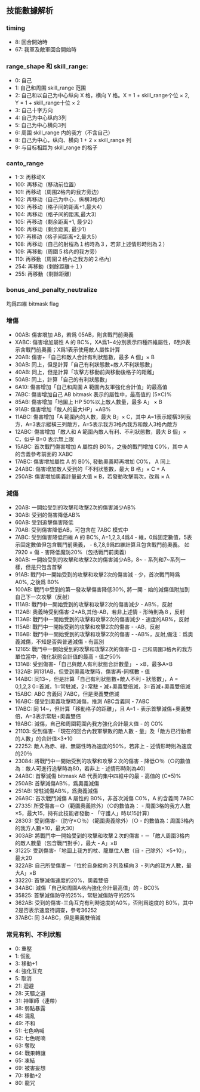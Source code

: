## 技能數據解析
### timing
 - 8: 回合開始時
 - 67: 我軍及敵軍回合開始時
### range_shape 和 skill_range:
 - 0: 自己
 - 1: 自己和周围 skill_range 范围
 - 2: 自己和以自己为中心纵向 X 格，横向 Y 格。X = 1 + skill_range个位 × 2, Y = 1 + skill_range十位 × 2
 - 3: 自己十字方向
 - 4: 自己为中心纵向3列
 - 5: 自己为中心横向3列
 - 6: 周围 skill_range 内的我方（不含自己）
 - 8: 自己为中心，纵向、横向 1 + 2 × skill_range 列
 - 9: 与目标相距为 skill_range 的格子

### canto_range
 - 1-3: 再移动X
 - 100: 再移动（移动前位置）
 - 101: 再移动（周围2格内的我方旁边）
 - 102: 再移动（自己为中心，纵横3格内）
 - 103: 再移动（格子间的距离+1,最大4）
 - 104: 再移动（格子间的距离,最大3）
 - 105: 再移动（剩余距离+1, 最少2）
 - 106: 再移动（剩余距离, 最少1）
 - 107: 再移动（格子间距离+2,最大5）
 - 108: 再移动（自己的射程為１格時為３，若非上述情形時則為２）
 - 109: 再移動（周圍５格內的我方旁）
 - 110: 再移動（周圍２格內之我方的２格內）
 - 254: 再移動（剩餘距離＋１）
 - 255: 再移動（剩餘距離）

### bonus_and_penalty_neutralize
  均爲四維 bitmask flag
### 增傷
 - 00AB: 傷害增加 AB，若爲 05AB，則含戰鬥前奧義
 - XABC: 傷害增加屬性 A 的 BC%，XA爲1~4分別表示四種四維屬性，6到9表示含戰鬥前奧義；X爲1表示使用敵人屬性計算
 - 20AB: 傷害+「自己和敵人合計有利狀態數，最多 A 個」× B
 - 30AB: 同上，但是計算「自己有利狀態數+敵人不利狀態數」
 - 40AB: 同上，但是計算「攻擊方移動前與移動後格子的距離」
 - 50AB: 同上，計算「自己的有利狀態數」
 - 6A10: 傷害增加「自己和周圍 A 範圍內友軍強化合計值」的最高值
 - 7ABC: 傷害增加自己 AB bitmask 表示的屬性中，最高值的 (5×C)%
 - 85AB: 傷害增加「地圖上 HP 50%以上敵人數量，最多 A」 × B
 - 91AB: 傷害增加「敵人的最大HP」×AB%
 - 11ABC: 傷害增加「A 範圍內的人數，最大 B」× C，其中 A=1表示縱橫3列我方，A=3表示縱橫三列敵方，A=5表示我方3格內我方和敵人3格內敵方
 - 12ABC: 傷害增加「敵人和 A 範圍內敵人有利、不利狀態數，最大 B 個」× C，似乎 B=0 表示無上限
 - 15ABC: 首次戰鬥傷害增加 A 屬性的 B0%，之後的戰鬥增加 C0%，其中 A 的含義參考前面的 XABC
 - 17ABC: 傷害增加屬性 A 的 B0%, 發動奧義時再增加 C0%， A 同上
 - 24ABC: 傷害增加敵人受到的「不利狀態數，最大 B 格」× C + A
 - 250AB: 傷害增加奧義計量最大值 × B，若發動攻擊兩次，改爲 × A
### 減傷
 - 20AB: 一開始受到的攻擊和攻擊2次的傷害減少AB%
 - 30AB: 受到的傷害降低AB%
 - 60AB: 受到追擊傷害降低
 - 70AB: 受到傷害降低AB，可包含在 7ABC 模式中
 - 7ABC: 受到傷害降低四維 A 的 BC%, A=1,2,3,4爲4 - 維，0爲固定數值，5表示固定數值但包含戰鬥前奧義， - 6,7,8,9爲四維計算且包含戰鬥前奧義。 如7920 = 傷 - 害降低魔防20%（包括戰鬥前奧義）
 - 80AB: 一開始受到的攻擊和攻擊2次的傷害減少AB，8~ - 系列和7~系列一樣，但是只包含首擊
 - 91AB: 戰鬥中一開始受到的攻擊和攻擊2次的傷害減 - 少，首次戰鬥時爲 A0%, 之後爲 B0%
 - 100AB: 戰鬥中受到的第一發攻擊傷害降低30%, 將一開 - 始的減傷值附加到自己下一次攻擊（反射）
 - 111AB: 戰鬥中一開始受到的攻擊和攻擊2次的傷害減少 - AB%，反射
 - 112AB: 奧義時受到傷害-2*AB,其他-AB，若非上述情 - 形時則為８，反射
 - 113AB: 戰鬥中一開始受到的攻擊和攻擊2次的傷害減少 - 速度的AB%，反射
 - 115AB: 戰鬥中一開始受到的攻擊和攻擊2次的傷害 - -AB，反射
 - 116AB: 戰鬥中一開始受到的攻擊和攻擊2次的傷害 - -AB%，反射,備注：爲奧義減傷，不知是否與普通減傷 - 有區別
 - 12165: 戰鬥中一開始受到的攻擊和攻擊2次的傷害-自 - 己和周圍3格內的我方單位當中，強化狀態合計值的最高 - 值之50%
 - 131AB: 受到傷害-「自己與敵人有利狀態合計數量」 - ×B，最多A×B
 - 132AB: 同131AB，但受到奧義攻擊時，傷害再-同樣數 - 值
 - 14ABC: 同13~，但是計算「自己有利狀態數+敵人不利 - 狀態數」，A = 0,1,2,3 0=首減，1=常駐減，2=常駐 - 減+奧義雙倍減，3=首減+奧義雙倍減
 - 15ABC: ABC 含義同 7ABC，但是奧義雙倍減
 - 16ABC: 僅受到奧義攻擊時減傷，推測 ABC含義同  - 7ABC
 - 17ABC: 同 14~，但計算「移動格子的距離」，且 A=1 - 表示首擊減傷+奧義雙倍，A=3表示常駐+奧義雙倍
 - 19ABC: 減傷，自己和周圍範圍內我方強化合計最大值 - 的 C0%
 - 21103: 受到傷害-「現在的回合內我軍擊敗的敵人數 - 量」及「敵方已行動者的人數」的合計值×3+10
 - 22252: 敵人為赤、綠、無屬性時為速度的50%，若非上 - 述情形時則為速度的20％
 - 23084: 將戰鬥中一開始受到的攻擊和攻擊２次的傷害 - 降低○％（○的數值為：敵人可進行追擊時為80，若非上 - 述情形時則為40）
 - 24ABC: 首擊減傷 bitmask AB 代表的集中四維中的最 - 高值的 (C*5)%  
 - 250AB: 首擊減傷AB%，爲奧義減傷
 - 251AB: 常駐減傷AB%，爲奧義減傷
 - 26ABC: 首次戰鬥減傷 A 屬性的 B0%，非首次減傷 C0%，A 的含義同 7ABC
 - 27335: 所受傷害－○（範圍奧義除外）（○的數值為： - 周圍3格的我方人數×5，最大15，持有此技能者發動 - 「守護人」時以15計算）
 - 28303: 受到傷害-（防守×○％）（範圍奧義除外）（○ - 的數值為：周圍3格內的我方人數×10，最大30）
 - 303AB: 將戰鬥中一開始受到的攻擊和攻擊２次的傷害 - －「敵人周圍3格内的敵人數量（包含戰鬥對手），最大 - A」×B
 - 31225: 受到傷害-「地圖上我方的杖、龍單位人數（自 - 己除外）×5+10」，最大20
 - 322AB: 自己所受傷害－「位於自身縱向３列及橫向３ - 列內的我方人數，最大A」×B
 - 33220: 首擊減傷速度的20%，奧義雙倍
 - 34ABC: 減傷「自己和周圍A格內強化合計最高值」的  - BC0%
 - 35825: 首擊減傷防守的25%，常駐減傷防守的25%
 - 362AB: 受到的傷害-三角互克有利時速度的A0%，否則爲速度的 B0%，其中2是否表示速度待調查，參考36252
 - 37ABC: 同 34ABC，但是奧義雙倍減 

  
### 常見有利、不利狀態
 - 0: 重壓
 - 1: 慌亂
 - 3: 移動+1
 - 4: 強化互克
 - 5: 取消
 - 21: 迴避
 - 28: 天驅之道
 - 31: 神軍師（連帶）
 - 38: 弱點暴露
 - 48: 混亂
 - 49: 不和
 - 51: 七色吶喊
 - 62: 七色呢喃
 - 63: 奪取
 - 64: 戰果轉讓
 - 65: 凍結
 - 69: 被害妄想
 - 70: 移動+2
 - 80: 龍咒